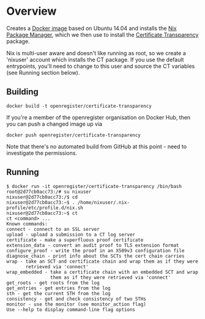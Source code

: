 # Overview

Creates a [Docker image](https://hub.docker.com/r/openregister/certificate-transparency/) based on Ubuntu 14.04 and installs the [Nix Package Manager](https://nixos.org/nix/), which we then use to install the [Certificate Transparency](https://github.com/google/certificate-transparency)  package.

Nix is multi-user aware and doesn't like running as root, so we create a 'nixuser' account which installs the CT package. If you use the default entrypoints, you'll need to change to this user and source the CT variables (see Running section below).

## Building

```
docker build -t openregister/certificate-transparency
```

If you're a member of the openregister organisation on Docker Hub, then you can push a changed image up via

```
docker push openregister/certificate-transparency
```

Note that there's no automated build from GitHub at this point - need to investigate the permissions.

## Running

```
$ docker run -it openregister/certificate-transparency /bin/bash
root@2d77cb0acc73:/# su nixuser
nixuser@2d77cb0acc73:/$ cd
nixuser@2d77cb0acc73:~$ . /home/nixuser/.nix-profile/etc/profile.d/nix.sh
nixuser@2d77cb0acc73:~$ ct
ct <command> ...
Known commands:
connect - connect to an SSL server
upload - upload a submission to a CT log server
certificate - make a superfluous proof certificate
extension_data - convert an audit proof to TLS extension format
configure_proof - write the proof in an X509v3 configuration file
diagnose_chain - print info about the SCTs the cert chain carries
wrap - take an SCT and certificate chain and wrap them as if they were
       retrieved via 'connect'
wrap_embedded - take a certificate chain with an embedded SCT and wrap
                them as if they were retrieved via 'connect'
get_roots - get roots from the log
get_entries - get entries from the log
sth - get the current STH from the log
consistency - get and check consistency of two STHs
monitor - use the monitor (see monitor_action flag)
Use --help to display command-line flag options
```

